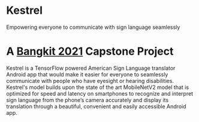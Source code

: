 # Kestrel
Empowering everyone to communicate with sign language seamlessly 
# A [Bangkit 2021](https://grow.google/intl/id_id/bangkit/) Capstone Project

Kestrel is a TensorFlow powered American Sign Language translator Android app that would make it easier for everyone to seamlessly communicate with people who have eyesight or hearing disabilities. Kestrel's model builds upon the state of the art MobileNetV2 model that is optimized for speed and latency on smartphones to recognize and interpret sign language from the phone’s camera accurately and display its translation through a beautiful, convenient and easily accessible Android app.

